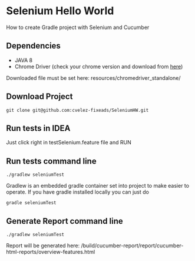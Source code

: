 # Selenium Hello World
How to create Gradle project with Selenium and Cucumber

## Dependencies
- JAVA 8 
- Chrome Driver (check your chrome version and download from [here](https://chromedriver.chromium.org/downloads))

Downloaded file must be set here:
resources/chromedriver_standalone/

## Download Project
```
git clone git@github.com:cvelez-fixeads/SeleniumHW.git
```

## Run tests in IDEA
Just click right in testSelenium.feature file and RUN

## Run tests command line
```
./gradlew seleniumTest
```
Gradlew is an embedded gradle container set into project to make easier to operate.
If you have gradle installed locally you can just do
```
gradle seleniumTest
```

## Generate Report  command line
```
./gradlew seleniumTest
```
Report will be generated here:
/build/cucumber-report/report/cucumber-html-reports/overview-features.html